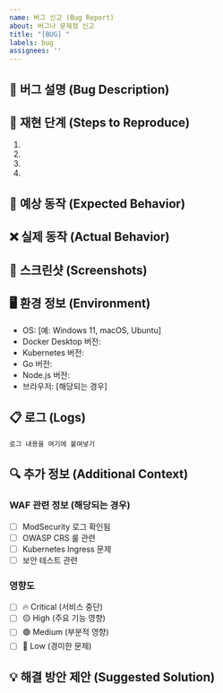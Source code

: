 ```yaml
---
name: 버그 신고 (Bug Report)
about: 버그나 문제점 신고
title: "[BUG] "
labels: bug
assignees: ''
---
```


## 🐛 버그 설명 (Bug Description)
<!-- 버그에 대해 명확하고 간결하게 설명해주세요 -->

## 🔄 재현 단계 (Steps to Reproduce)
<!-- 버그를 재현하기 위한 단계를 작성해주세요 -->
1. 
2. 
3. 
4. 

## 🎯 예상 동작 (Expected Behavior)
<!-- 정상적으로 작동해야 하는 동작을 설명해주세요 -->

## ❌ 실제 동작 (Actual Behavior)
<!-- 실제로 발생하는 동작을 설명해주세요 -->

## 📸 스크린샷 (Screenshots)
<!-- 해당되는 경우 스크린샷을 첨부해주세요 -->

## 🖥️ 환경 정보 (Environment)
- OS: [예: Windows 11, macOS, Ubuntu]
- Docker Desktop 버전: 
- Kubernetes 버전: 
- Go 버전: 
- Node.js 버전: 
- 브라우저: [해당되는 경우]

## 📋 로그 (Logs)
<!-- 관련 에러 로그나 출력을 첨부해주세요 -->
```
로그 내용을 여기에 붙여넣기
```

## 🔍 추가 정보 (Additional Context)
### WAF 관련 정보 (해당되는 경우)
- [ ] ModSecurity 로그 확인됨
- [ ] OWASP CRS 룰 관련
- [ ] Kubernetes Ingress 문제
- [ ] 보안 테스트 관련

### 영향도
- [ ] 🔥 Critical (서비스 중단)
- [ ] 🟡 High (주요 기능 영향)
- [ ] 🟢 Medium (부분적 영향)
- [ ] 🔵 Low (경미한 문제)

## 💡 해결 방안 제안 (Suggested Solution)
<!-- 가능한 해결 방안이 있다면 제안해주세요 -->